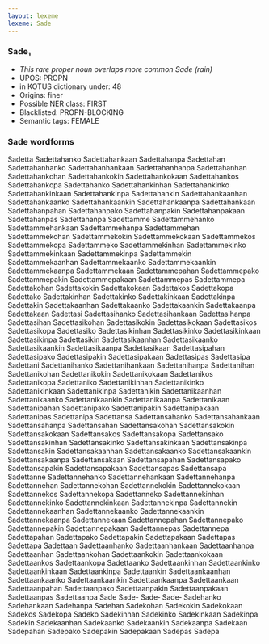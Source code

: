 ```yaml
---
layout: lexeme
lexeme: Sade
---
```


###  Sade₁

* _This rare proper noun overlaps more common *Sade* (rain)_
* UPOS:  PROPN
* in KOTUS dictionary under:  48
* Origins: finer 
* Possible NER class:  FIRST
* Blacklisted:  PROPN-BLOCKING
* Semantic tags:  FEMALE


### Sade wordforms

Sadetta
Sadettahanko
Sadettahankaan
Sadettahanpa
Sadettahan
Sadettahanhanko
Sadettahanhankaan
Sadettahanhanpa
Sadettahanhan
Sadettahankohan
Sadettahankokin
Sadettahankokaan
Sadettahankos
Sadettahankopa
Sadettahanko
Sadettahankinhan
Sadettahankinko
Sadettahankinkaan
Sadettahankinpa
Sadettahankin
Sadettahankaanhan
Sadettahankaanko
Sadettahankaankin
Sadettahankaanpa
Sadettahankaan
Sadettahanpahan
Sadettahanpako
Sadettahanpakin
Sadettahanpakaan
Sadettahanpas
Sadettahanpa
Sadettamme
Sadettammehanko
Sadettammehankaan
Sadettammehanpa
Sadettammehan
Sadettammekohan
Sadettammekokin
Sadettammekokaan
Sadettammekos
Sadettammekopa
Sadettammeko
Sadettammekinhan
Sadettammekinko
Sadettammekinkaan
Sadettammekinpa
Sadettammekin
Sadettammekaanhan
Sadettammekaanko
Sadettammekaankin
Sadettammekaanpa
Sadettammekaan
Sadettammepahan
Sadettammepako
Sadettammepakin
Sadettammepakaan
Sadettammepas
Sadettammepa
Sadettakohan
Sadettakokin
Sadettakokaan
Sadettakos
Sadettakopa
Sadettako
Sadettakinhan
Sadettakinko
Sadettakinkaan
Sadettakinpa
Sadettakin
Sadettakaanhan
Sadettakaanko
Sadettakaankin
Sadettakaanpa
Sadettakaan
Sadettasi
Sadettasihanko
Sadettasihankaan
Sadettasihanpa
Sadettasihan
Sadettasikohan
Sadettasikokin
Sadettasikokaan
Sadettasikos
Sadettasikopa
Sadettasiko
Sadettasikinhan
Sadettasikinko
Sadettasikinkaan
Sadettasikinpa
Sadettasikin
Sadettasikaanhan
Sadettasikaanko
Sadettasikaankin
Sadettasikaanpa
Sadettasikaan
Sadettasipahan
Sadettasipako
Sadettasipakin
Sadettasipakaan
Sadettasipas
Sadettasipa
Sadettani
Sadettanihanko
Sadettanihankaan
Sadettanihanpa
Sadettanihan
Sadettanikohan
Sadettanikokin
Sadettanikokaan
Sadettanikos
Sadettanikopa
Sadettaniko
Sadettanikinhan
Sadettanikinko
Sadettanikinkaan
Sadettanikinpa
Sadettanikin
Sadettanikaanhan
Sadettanikaanko
Sadettanikaankin
Sadettanikaanpa
Sadettanikaan
Sadettanipahan
Sadettanipako
Sadettanipakin
Sadettanipakaan
Sadettanipas
Sadettanipa
Sadettansa
Sadettansahanko
Sadettansahankaan
Sadettansahanpa
Sadettansahan
Sadettansakohan
Sadettansakokin
Sadettansakokaan
Sadettansakos
Sadettansakopa
Sadettansako
Sadettansakinhan
Sadettansakinko
Sadettansakinkaan
Sadettansakinpa
Sadettansakin
Sadettansakaanhan
Sadettansakaanko
Sadettansakaankin
Sadettansakaanpa
Sadettansakaan
Sadettansapahan
Sadettansapako
Sadettansapakin
Sadettansapakaan
Sadettansapas
Sadettansapa
Sadettanne
Sadettannehanko
Sadettannehankaan
Sadettannehanpa
Sadettannehan
Sadettannekohan
Sadettannekokin
Sadettannekokaan
Sadettannekos
Sadettannekopa
Sadettanneko
Sadettannekinhan
Sadettannekinko
Sadettannekinkaan
Sadettannekinpa
Sadettannekin
Sadettannekaanhan
Sadettannekaanko
Sadettannekaankin
Sadettannekaanpa
Sadettannekaan
Sadettannepahan
Sadettannepako
Sadettannepakin
Sadettannepakaan
Sadettannepas
Sadettannepa
Sadettapahan
Sadettapako
Sadettapakin
Sadettapakaan
Sadettapas
Sadettapa
Sadettaan
Sadettaanhanko
Sadettaanhankaan
Sadettaanhanpa
Sadettaanhan
Sadettaankohan
Sadettaankokin
Sadettaankokaan
Sadettaankos
Sadettaankopa
Sadettaanko
Sadettaankinhan
Sadettaankinko
Sadettaankinkaan
Sadettaankinpa
Sadettaankin
Sadettaankaanhan
Sadettaankaanko
Sadettaankaankin
Sadettaankaanpa
Sadettaankaan
Sadettaanpahan
Sadettaanpako
Sadettaanpakin
Sadettaanpakaan
Sadettaanpas
Sadettaanpa
Sade
Sade-
Sade‐
Sade‑
Sadehanko
Sadehankaan
Sadehanpa
Sadehan
Sadekohan
Sadekokin
Sadekokaan
Sadekos
Sadekopa
Sadeko
Sadekinhan
Sadekinko
Sadekinkaan
Sadekinpa
Sadekin
Sadekaanhan
Sadekaanko
Sadekaankin
Sadekaanpa
Sadekaan
Sadepahan
Sadepako
Sadepakin
Sadepakaan
Sadepas
Sadepa

